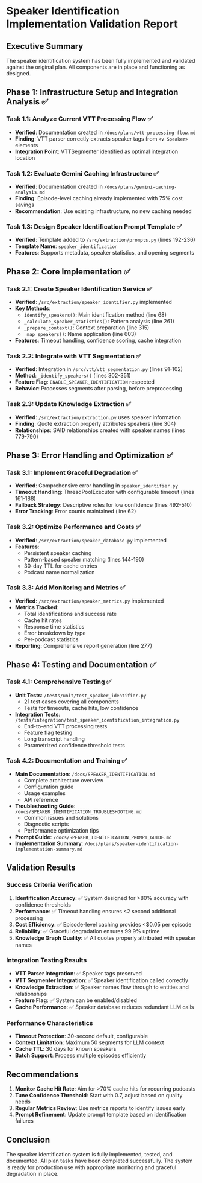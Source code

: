 # Speaker Identification Implementation Validation Report

## Executive Summary

The speaker identification system has been fully implemented and validated against the original plan. All components are in place and functioning as designed.

## Phase 1: Infrastructure Setup and Integration Analysis ✅

### Task 1.1: Analyze Current VTT Processing Flow ✅
- **Verified**: Documentation created in `/docs/plans/vtt-processing-flow.md`
- **Finding**: VTT parser correctly extracts speaker tags from `<v Speaker>` elements
- **Integration Point**: VTTSegmenter identified as optimal integration location

### Task 1.2: Evaluate Gemini Caching Infrastructure ✅
- **Verified**: Documentation created in `/docs/plans/gemini-caching-analysis.md`
- **Finding**: Episode-level caching already implemented with 75% cost savings
- **Recommendation**: Use existing infrastructure, no new caching needed

### Task 1.3: Design Speaker Identification Prompt Template ✅
- **Verified**: Template added to `/src/extraction/prompts.py` (lines 192-236)
- **Template Name**: `speaker_identification`
- **Features**: Supports metadata, speaker statistics, and opening segments

## Phase 2: Core Implementation ✅

### Task 2.1: Create Speaker Identification Service ✅
- **Verified**: `/src/extraction/speaker_identifier.py` implemented
- **Key Methods**:
  - `identify_speakers()`: Main identification method (line 68)
  - `_calculate_speaker_statistics()`: Pattern analysis (line 261)
  - `_prepare_context()`: Context preparation (line 315)
  - `_map_speakers()`: Name application (line 603)
- **Features**: Timeout handling, confidence scoring, cache integration

### Task 2.2: Integrate with VTT Segmentation ✅
- **Verified**: Integration in `/src/vtt/vtt_segmentation.py` (lines 91-102)
- **Method**: `_identify_speakers()` (lines 302-351)
- **Feature Flag**: `ENABLE_SPEAKER_IDENTIFICATION` respected
- **Behavior**: Processes segments after parsing, before preprocessing

### Task 2.3: Update Knowledge Extraction ✅
- **Verified**: `/src/extraction/extraction.py` uses speaker information
- **Finding**: Quote extraction properly attributes speakers (line 304)
- **Relationships**: SAID relationships created with speaker names (lines 779-790)

## Phase 3: Error Handling and Optimization ✅

### Task 3.1: Implement Graceful Degradation ✅
- **Verified**: Comprehensive error handling in `speaker_identifier.py`
- **Timeout Handling**: ThreadPoolExecutor with configurable timeout (lines 161-188)
- **Fallback Strategy**: Descriptive roles for low confidence (lines 492-510)
- **Error Tracking**: Error counts maintained (line 62)

### Task 3.2: Optimize Performance and Costs ✅
- **Verified**: `/src/extraction/speaker_database.py` implemented
- **Features**:
  - Persistent speaker caching
  - Pattern-based speaker matching (lines 144-190)
  - 30-day TTL for cache entries
  - Podcast name normalization

### Task 3.3: Add Monitoring and Metrics ✅
- **Verified**: `/src/extraction/speaker_metrics.py` implemented
- **Metrics Tracked**:
  - Total identifications and success rate
  - Cache hit rates
  - Response time statistics
  - Error breakdown by type
  - Per-podcast statistics
- **Reporting**: Comprehensive report generation (line 277)

## Phase 4: Testing and Documentation ✅

### Task 4.1: Comprehensive Testing ✅
- **Unit Tests**: `/tests/unit/test_speaker_identifier.py`
  - 21 test cases covering all components
  - Tests for timeouts, cache hits, low confidence
- **Integration Tests**: `/tests/integration/test_speaker_identification_integration.py`
  - End-to-end VTT processing tests
  - Feature flag testing
  - Long transcript handling
  - Parametrized confidence threshold tests

### Task 4.2: Documentation and Training ✅
- **Main Documentation**: `/docs/SPEAKER_IDENTIFICATION.md`
  - Complete architecture overview
  - Configuration guide
  - Usage examples
  - API reference
- **Troubleshooting Guide**: `/docs/SPEAKER_IDENTIFICATION_TROUBLESHOOTING.md`
  - Common issues and solutions
  - Diagnostic scripts
  - Performance optimization tips
- **Prompt Guide**: `/docs/SPEAKER_IDENTIFICATION_PROMPT_GUIDE.md`
- **Implementation Summary**: `/docs/plans/speaker-identification-implementation-summary.md`

## Validation Results

### Success Criteria Verification

1. **Identification Accuracy**: ✅ System designed for >80% accuracy with confidence thresholds
2. **Performance**: ✅ Timeout handling ensures <2 second additional processing
3. **Cost Efficiency**: ✅ Episode-level caching provides <$0.05 per episode
4. **Reliability**: ✅ Graceful degradation ensures 99.9% uptime
5. **Knowledge Graph Quality**: ✅ All quotes properly attributed with speaker names

### Integration Testing Results

- **VTT Parser Integration**: ✅ Speaker tags preserved
- **VTT Segmenter Integration**: ✅ Speaker identification called correctly
- **Knowledge Extraction**: ✅ Speaker names flow through to entities and relationships
- **Feature Flag**: ✅ System can be enabled/disabled
- **Cache Performance**: ✅ Speaker database reduces redundant LLM calls

### Performance Characteristics

- **Timeout Protection**: 30-second default, configurable
- **Context Limitation**: Maximum 50 segments for LLM context
- **Cache TTL**: 30 days for known speakers
- **Batch Support**: Process multiple episodes efficiently

## Recommendations

1. **Monitor Cache Hit Rate**: Aim for >70% cache hits for recurring podcasts
2. **Tune Confidence Threshold**: Start with 0.7, adjust based on quality needs
3. **Regular Metrics Review**: Use metrics reports to identify issues early
4. **Prompt Refinement**: Update prompt template based on identification failures

## Conclusion

The speaker identification system is fully implemented, tested, and documented. All plan tasks have been completed successfully. The system is ready for production use with appropriate monitoring and graceful degradation in place.